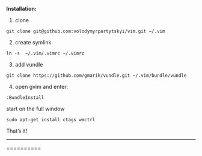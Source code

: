 
**Installation:**

1) clone
`````
git clone git@github.com:volodymyrpartytskyi/vim.git ~/.vim
`````
2) create symlink
````````````
ln -s  ~/.vim/.vimrc ~/.vimrc
````````````
3) add vundle
````````
git clone https://github.com/gmarik/vundle.git ~/.vim/bundle/vundle
````````
4) open gvim and enter:
``````````
:BundleInstall
``````````
start on the full window
``````````
sudo apt-get install ctags wmctrl
``````````

That’s it!
***

==========
